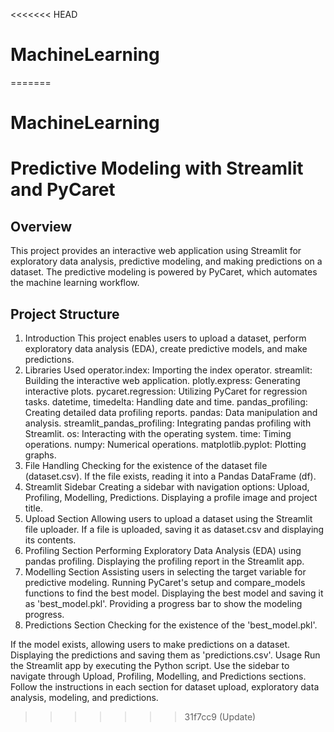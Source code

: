 <<<<<<< HEAD
# MachineLearning
=======
# MachineLearning
# Predictive Modeling with Streamlit and PyCaret
## Overview
This project provides an interactive web application using Streamlit for exploratory data analysis, predictive modeling, and making predictions on a dataset. The predictive modeling is powered by PyCaret, which automates the machine learning workflow.

## Project Structure
1. Introduction
This project enables users to upload a dataset, perform exploratory data analysis (EDA), create predictive models, and make predictions.
2. Libraries Used
operator.index: Importing the index operator.
streamlit: Building the interactive web application.
plotly.express: Generating interactive plots.
pycaret.regression: Utilizing PyCaret for regression tasks.
datetime, timedelta: Handling date and time.
pandas_profiling: Creating detailed data profiling reports.
pandas: Data manipulation and analysis.
streamlit_pandas_profiling: Integrating pandas profiling with Streamlit.
os: Interacting with the operating system.
time: Timing operations.
numpy: Numerical operations.
matplotlib.pyplot: Plotting graphs.
3. File Handling
Checking for the existence of the dataset file (dataset.csv).
If the file exists, reading it into a Pandas DataFrame (df).
4. Streamlit Sidebar
Creating a sidebar with navigation options: Upload, Profiling, Modelling, Predictions.
Displaying a profile image and project title.
5. Upload Section
Allowing users to upload a dataset using the Streamlit file uploader.
If a file is uploaded, saving it as dataset.csv and displaying its contents.
6. Profiling Section
Performing Exploratory Data Analysis (EDA) using pandas profiling.
Displaying the profiling report in the Streamlit app.
7. Modelling Section
Assisting users in selecting the target variable for predictive modeling.
Running PyCaret's setup and compare_models functions to find the best model.
Displaying the best model and saving it as 'best_model.pkl'.
Providing a progress bar to show the modeling progress.
8. Predictions Section
Checking for the existence of the 'best_model.pkl'.

If the model exists, allowing users to make predictions on a dataset.
Displaying the predictions and saving them as 'predictions.csv'.
Usage
Run the Streamlit app by executing the Python script.
Use the sidebar to navigate through Upload, Profiling, Modelling, and Predictions sections.
Follow the instructions in each section for dataset upload, exploratory data analysis, modeling, and predictions.
>>>>>>> 31f7cc9 (Update)
